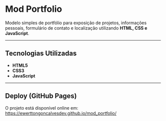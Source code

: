 #  Mod Portfolio

Modelo simples de portfólio para exposição de projetos, informações pessoais, formulário de contato e localização utilizando **HTML, CSS e JavaScript**.

---

##  Tecnologias Utilizadas
- **HTML5**
- **CSS3**
- **JavaScript**

---

## Deploy (GitHub Pages)

O projeto está disponível online em:
https://ewerttongoncalvesdev.github.io/mod_portfolio/
